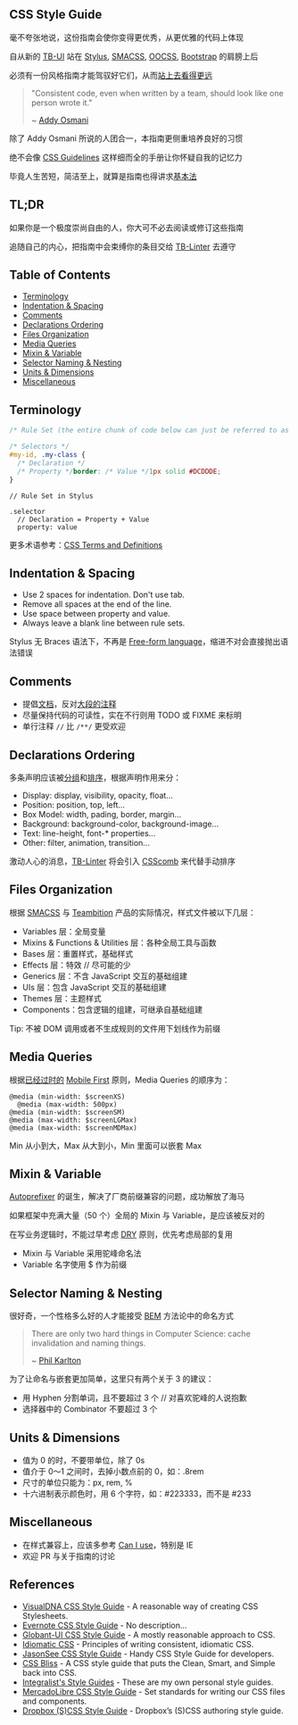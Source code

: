 ## CSS Style Guide

毫不夸张地说，这份指南会使你变得更优秀，从更优雅的代码上体现

自从新的 [TB-UI](https://github.com/teambition/TB-UI) 站在 [Stylus](http://stylus-lang.com), [SMACSS](https://smacss.com/), [OOCSS](http://oocss.org/), [Bootstrap](http://getbootstrap.com) 的肩膀上后

必须有一份风格指南才能驾驭好它们，从而[站上去看得更远](https://en.wikipedia.org/wiki/Standing_on_the_shoulders_of_giants)

> "Consistent code, even when written by a team, should look like one person wrote it."
>
>  ~ [Addy Osmani](https://addyosmani.com/blog/javascript-style-guides-and-beautifiers/)

除了 Addy Osmani 所说的人团合一，本指南更侧重培养良好的习惯

绝不会像 [CSS Guidelines](http://cssguidelin.es/) 这样细而全的手册让你怀疑自我的记忆力

毕竟人生苦短，简洁至上，就算是指南也得讲求[基本法](https://medium.com/@jontomato/keep-your-style-guide-simple-1a1bf00cfc60#.q74234ylf)

## TL;DR

如果你是一个极度崇尚自由的人，你大可不必去阅读或修订这些指南

追随自己的内心，把指南中会束缚你的条目交给 [TB-Linter](https://github.com/teambition/TB-Linter) 去遵守

## Table of Contents

- [Terminology](#terminology)
- [Indentation & Spacing](#indentation--spacing)
- [Comments](#comments)
- [Declarations Ordering](#declarations-ordering)
- [Files Organization](#files-organization)
- [Media Queries](#media-queries)
- [Mixin & Variable](#mixin--variable)
- [Selector Naming & Nesting](#selector-naming--nesting)
- [Units & Dimensions](#units--dimensions)
- [Miscellaneous](#miscellaneous)

## Terminology

```CSS
/* Rule Set (the entire chunk of code below can just be referred to as a single 'rule') */

/* Selectors */
#my-id, .my-class {
  /* Declaration */
  /* Property */border: /* Value */1px solid #DCDDDE;
}
```

```Stylus
// Rule Set in Stylus

.selector
  // Declaration = Property + Value
  property: value
```

更多术语参考：[CSS Terms and Definitions](http://www.impressivewebs.com/css-terms-definitions/)

## Indentation & Spacing

- Use 2 spaces for indentation. Don't use tab.
- Remove all spaces at the end of the line.
- Use space between property and value.
- Always leave a blank line between rule sets.

Stylus 无 Braces 语法下，不再是 [Free-form language](https://en.wikipedia.org/wiki/Free-form_language)，缩进不对会直接抛出语法错误

## Comments

- 提倡[文档](http://docs.teambition.com/ui)，反对[大段的注释](http://blog.codinghorror.com/coding-without-comments/)
- 尽量保持代码的可读性，实在不行则用 TODO 或 FIXME 来标明
- 单行注释 `//` 比 `/**/` 更受欢迎

## Declarations Ordering

多条声明应该被[分组](https://smacss.com/book/formatting)和[排序](http://webdesign.tutsplus.com/articles/outside-in-ordering-css-properties-by-importance--cms-21685?utm_source=tuicool&utm_medium=referral)，根据声明作用来分：

- Display: display, visibility, opacity, float...
- Position: position, top, left...
- Box Model: width, pading, border, margin...
- Background: background-color, background-image...
- Text: line-height, font-* properties...
- Other: filter, animation, transition...

激动人心的消息，[TB-Linter](https://github.com/teambition/TB-Linter) 将会引入 [CSScomb](https://github.com/csscomb/csscomb.js) 来代替手动排序

## Files Organization

根据 [SMACSS](http://smacss.com/) 与 [Teambition](https://teambition.com) 产品的实际情况，样式文件被以下几层：

- Variables 层：全局变量
- Mixins & Functions & Utilities 层：各种全局工具与函数
- Bases 层：重置样式，基础样式
- Effects 层：特效 // 尽可能的少
- Generics 层：不含 JavaScript 交互的基础组建
- UIs 层：包含 JavaScript 交互的基础组建
- Themes 层：主题样式
- Components：包含逻辑的组建，可继承自基础组建

Tip: 不被 DOM 调用或者不生成规则的文件用下划线作为前缀

## Media Queries

根据[已经过时的](https://medium.com/intercom-inside/why-mobile-first-is-outdated-f10a3dc357bd#.l0zg89z3i) [Mobile First](http://bradfrost.com/blog/web/mobile-first-responsive-web-design/) 原则，Media Queries 的顺序为：

```Stylus
@media (min-width: $screenXS)
  @media (max-width: 500px)
@media (min-width: $screenSM)
@media (max-width: $screenLGMax)
@media (max-width: $screenMDMax)
```

Min 从小到大，Max 从大到小，Min 里面可以嵌套 Max

## Mixin & Variable

[Autoprefixer](https://github.com/postcss/autoprefixer) 的诞生，解决了厂商前缀兼容的问题，成功解放了海马

如果框架中充满大量（50 个）全局的 Mixin 与 Variable，是应该被反对的

在写业务逻辑时，不能过早考虑 [DRY](https://en.wikipedia.org/wiki/Don%27t_repeat_yourself) 原则，优先考虑局部的复用

- Mixin 与 Variable 采用驼峰命名法
- Variable 名字使用 $ 作为前缀

## Selector Naming & Nesting

很好奇，一个性格多么好的人才能接受 [BEM](https://en.bem.info/method/) 方法论中的命名方式

> There are only two hard things in Computer Science: cache invalidation and naming things.
>
> ~ [Phil Karlton](http://martinfowler.com/bliki/TwoHardThings.html)

为了让命名与嵌套更加简单，这里只有两个关于 3 的建议：

- 用 Hyphen 分割单词，且不要超过 3 个 // 对喜欢驼峰的人说抱歉
- 选择器中的 Combinator 不要超过 3 个

## Units & Dimensions

- 值为 0 的时，不要带单位，除了 0s
- 值介于 0～1 之间时，去掉小数点前的 0，如：.8rem
- 尺寸的单位只能为：px, rem, %
- 十六进制表示颜色时，用 6 个字符，如：#223333，而不是 #233

## Miscellaneous

- 在样式兼容上，应该多参考 [Can I use](http://caniuse.com/)，特别是 IE
- 欢迎 PR 与关于指南的讨论

## References

- [VisualDNA CSS Style Guide](https://github.com/VisualDNA/css-style-guide) - A reasonable way of creating CSS Stylesheets.
- [Evernote CSS Style Guide](https://github.com/evernote/css-style-guide) - No description...
- [Globant-UI CSS Style Guide](https://github.com/globant-ui/css-style-guide) - A mostly reasonable approach to CSS.
- [Idiomatic CSS](https://github.com/necolas/idiomatic-css#general-principles) - Principles of writing consistent, idiomatic CSS.
- [JasonSee CSS Style Guide](https://github.com/jasonsee/css-styleguide) - Handy CSS Style Guide for developers.
- [CSS Bliss](https://github.com/gilbox/css-bliss) - A CSS style guide that puts the Clean, Smart, and Simple back into CSS.
- [Integralist's Style Guides](https://github.com/Integralist/Style-Guides) - These are my own personal style guides.
- [MercadoLibre CSS Style Guide](https://github.com/mercadolibre/css-style-guide#selectors) - Set standards for writing our CSS files and components.
- [Dropbox (S)CSS Style Guide](https://github.com/dropbox/css-style-guide) - Dropbox’s (S)CSS authoring style guide.
